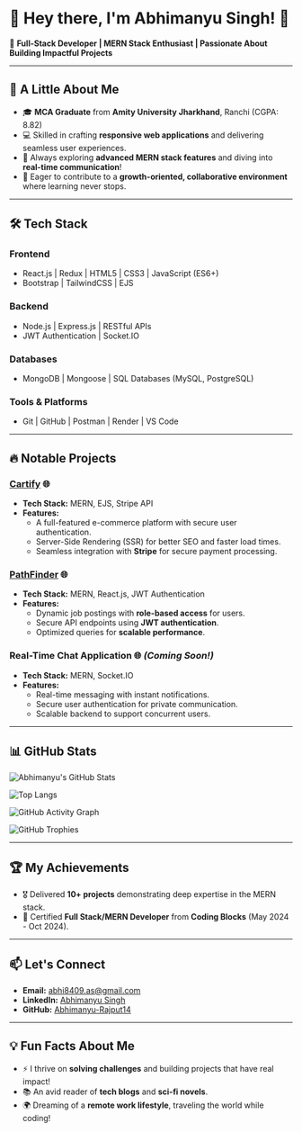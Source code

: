 # 🌟 Hey there, I'm **Abhimanyu Singh**! 👋

🚀 **Full-Stack Developer | MERN Stack Enthusiast | Passionate About Building Impactful Projects**  

---

## 🌱 **A Little About Me**  
- 🎓 **MCA Graduate** from **Amity University Jharkhand**, Ranchi (CGPA: 8.82)  
- 💻 Skilled in crafting **responsive web applications** and delivering seamless user experiences.  
- 🌟 Always exploring **advanced MERN stack features** and diving into **real-time communication**!  
- 🤝 Eager to contribute to a **growth-oriented, collaborative environment** where learning never stops.  

---

## 🛠️ **Tech Stack**  
### **Frontend**  
- React.js | Redux | HTML5 | CSS3 | JavaScript (ES6+)  
- Bootstrap | TailwindCSS | EJS  

### **Backend**  
- Node.js | Express.js | RESTful APIs  
- JWT Authentication | Socket.IO  

### **Databases**  
- MongoDB | Mongoose | SQL Databases (MySQL, PostgreSQL)  

### **Tools & Platforms**  
- Git | GitHub | Postman | Render | VS Code  

---

## 🔥 **Notable Projects**  
### [**Cartify**](https://e-commerce-967m.onrender.com) 🌐  
- **Tech Stack:** MERN, EJS, Stripe API  
- **Features:**  
  - A full-featured e-commerce platform with secure user authentication.  
  - Server-Side Rendering (SSR) for better SEO and faster load times.  
  - Seamless integration with **Stripe** for secure payment processing.

### [**PathFinder**](https://pathfinder-mup6.onrender.com) 🌐  
- **Tech Stack:** MERN, React.js, JWT Authentication  
- **Features:**  
  - Dynamic job postings with **role-based access** for users.  
  - Secure API endpoints using **JWT authentication**.  
  - Optimized queries for **scalable performance**.

### **Real-Time Chat Application** 🌐 *(Coming Soon!)*  
- **Tech Stack:** MERN, Socket.IO  
- **Features:**  
  - Real-time messaging with instant notifications.  
  - Secure user authentication for private communication.  
  - Scalable backend to support concurrent users.  

---

## 📊 **GitHub Stats**  
![Abhimanyu's GitHub Stats](https://github-readme-stats.vercel.app/api?username=Abhimanyu-Rajput14&show_icons=true&theme=radical)

![Top Langs](https://github-readme-stats.vercel.app/api/top-langs/?username=Abhimanyu-Rajput14&layout=compact&theme=radical)

![GitHub Activity Graph](https://github-readme-activity-graph.cyclic.app/graph?username=Abhimanyu-Rajput14&theme=radical)

![GitHub Trophies](https://github-profile-trophy.vercel.app/?username=Abhimanyu-Rajput14&theme=radical)

---

## 🏆 **My Achievements**  
- 🎖️ Delivered **10+ projects** demonstrating deep expertise in the MERN stack.  
- 🏅 Certified **Full Stack/MERN Developer** from **Coding Blocks** (May 2024 - Oct 2024).  

---

## 📫 **Let's Connect**  
- **Email:** [abhi8409.as@gmail.com](mailto:abhi8409.as@gmail.com)  
- **LinkedIn:** [Abhimanyu Singh](https://linkedin.com/in/singh-as)  
- **GitHub:** [Abhimanyu-Rajput14](https://github.com/Abhimanyu-Rajput14) 

---

## 💡 **Fun Facts About Me**  
- ⚡ I thrive on **solving challenges** and building projects that have real impact!     
- 📚 An avid reader of **tech blogs** and **sci-fi novels**.  
- 🌍 Dreaming of a **remote work lifestyle**, traveling the world while coding!  
